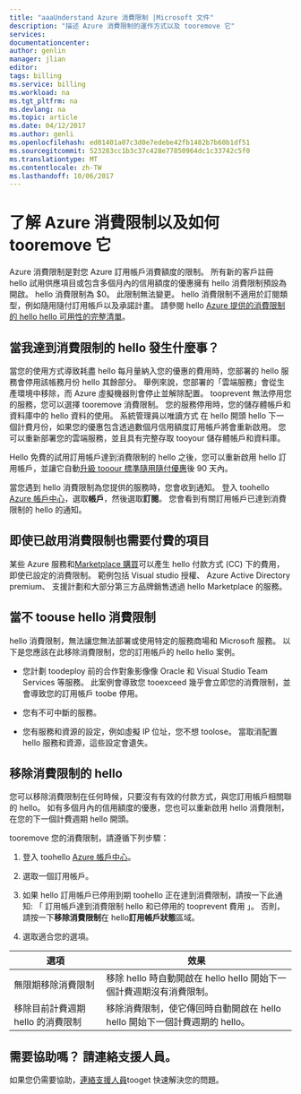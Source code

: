 ```yaml
---
title: "aaaUnderstand Azure 消費限制 |Microsoft 文件"
description: "描述 Azure 消費限制的運作方式以及 tooremove 它"
services: 
documentationcenter: 
author: genlin
manager: jlian
editor: 
tags: billing
ms.service: billing
ms.workload: na
ms.tgt_pltfrm: na
ms.devlang: na
ms.topic: article
ms.date: 04/12/2017
ms.author: genli
ms.openlocfilehash: ed01401a07c3d0e7edebe42fb1482b7b60b1df51
ms.sourcegitcommit: 523283cc1b3c37c428e77850964dc1c33742c5f0
ms.translationtype: MT
ms.contentlocale: zh-TW
ms.lasthandoff: 10/06/2017
---
```

# <a name="understand-azure-spending-limit-and-how-tooremove-it"></a>了解 Azure 消費限制以及如何 tooremove 它

Azure 消費限制是對您 Azure 訂用帳戶消費額度的限制。 所有新的客戶註冊 hello 試用供應項目或包含多個月內的信用額度的優惠擁有 hello 消費限制預設為開啟。 hello 消費限制為 $0。 此限制無法變更。 hello 消費限制不適用於訂閱類型，例如隨用隨付訂用帳戶以及承諾計畫。 請參閱 hello [Azure 提供的消費限制的 hello hello 可用性的完整清單](https://azure.microsoft.com/support/legal/offer-details/)。

## <a name="what-happens-when-i-reach-hello-spending-limit"></a>當我達到消費限制的 hello 發生什麼事？

當您的使用方式導致耗盡 hello 每月量納入您的優惠的費用時，您部署的 hello 服務會停用該帳務月份 hello 其餘部分。 舉例來說，您部署的「雲端服務」會從生產環境中移除，而 Azure 虛擬機器則會停止並解除配置。 tooprevent 無法停用您的服務，您可以選擇 tooremove 消費限制。 您的服務停用時，您的儲存體帳戶和資料庫中的 hello 資料的使用。 系統管理員以唯讀方式 在 hello 開頭 hello 下一個計費月份，如果您的優惠包含透過數個月信用額度訂用帳戶將會重新啟用。 您可以重新部署您的雲端服務，並且具有完整存取 tooyour 儲存體帳戶和資料庫。

Hello 免費的試用訂用帳戶達到消費限制的 hello 之後，您可以重新啟用 hello 訂用帳戶，並讓它自動[升級 tooour 標準隨用隨付優惠](billing-upgrade-azure-subscription.md)後 90 天內。

當您遇到 hello 消費限制為您提供的服務時，您會收到通知。 登入 toohello [Azure 帳戶中心](https://account.windowsazure.com)，選取**帳戶**，然後選取**訂閱**。 您會看到有關訂用帳戶已達到消費限制的 hello 的通知。

## <a name="things-you-are-charged-for-even-if-you-have-a-spending-limit-enabled"></a>即使已啟用消費限制也需要付費的項目

某些 Azure 服務和[Marketplace 購買](https://azure.microsoft.com/marketplace/)可以產生 hello 付款方式 (CC) 下的費用，即使已設定的消費限制。 範例包括 Visual studio 授權、 Azure Active Directory premium、 支援計劃和大部分第三方品牌銷售透過 hello Marketplace 的服務。


## <a name="when-not-toouse-hello-spending-limit"></a>當不 toouse hello 消費限制

hello 消費限制，無法讓您無法部署或使用特定的服務商場和 Microsoft 服務。 以下是您應該在此移除消費限制，您的訂用帳戶的 hello hello 案例。

- 您計劃 toodeploy 前的合作對象影像像 Oracle 和 Visual Studio Team Services 等服務。 此案例會導致您 tooexceed 幾乎會立即您的消費限制，並會導致您的訂用帳戶 toobe 停用。

- 您有不可中斷的服務。

- 您有服務和資源的設定，例如虛擬 IP 位址，您不想 toolose。 當取消配置 hello 服務和資源，這些設定會遺失。


## <a name="remove-hello-spending-limit"></a>移除消費限制的 hello

您可以移除消費限制在任何時候，只要沒有有效的付款方式，與您訂用帳戶相關聯的 hello。 如有多個月內的信用額度的優惠，您也可以重新啟用 hello 消費限制，在您的下一個計費週期 hello 開頭。

tooremove 您的消費限制，請遵循下列步驟：

1. 登入 toohello [Azure 帳戶中心](https://account.windowsazure.com)。

2. 選取一個訂用帳戶。

3. 如果 hello 訂用帳戶已停用到期 toohello 正在達到消費限制，請按一下此通知: 「 訂用帳戶達到消費限制 hello 和已停用的 tooprevent 費用 」。 否則，請按一下**移除消費限制**在 hello**訂用帳戶狀態**區域。

4. 選取適合您的選項。

|選項|效果|
|-------|-----|
|無限期移除消費限制|移除 hello 時自動開啟在 hello hello 開始下一個計費週期沒有消費限制。|
|移除目前計費週期 hello 的消費限制|移除消費限制，使它傳回時自動開啟在 hello hello 開始下一個計費週期的 hello。|

## <a name="need-help-contact-support"></a>需要協助嗎？ 請連絡支援人員。
如果您仍需要協助，[連絡支援人員](https://portal.azure.com/?#blade/Microsoft_Azure_Support/HelpAndSupportBlade)tooget 快速解決您的問題。
